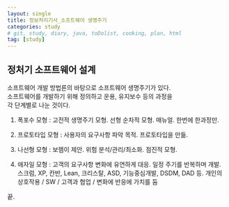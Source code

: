 ```yaml
---
layout: single
title: 정보처리기사_소프트웨어 생명주기
categories: study
# git, study, diary, java, toDolist, cooking, plan, html
tag: [study] 
---
```


## 정처기 소프트웨어 설계

소프트웨어 개발 방법론의 바탕으로 소프트웨어 생명주기가 있다.  
소프트웨어를 개발하기 위해 정의하고 운용, 유지보수 등의 과정을   
각 단계별로 나눈 것이다.

1. 폭포수 모형 : 고전적 생명주기 모형. 선형 순차적 모형. 매뉴얼. 한번에 한과정만.

2. 프로토타입 모형 : 사용자의 요구사항 파악 목적. 프로토타입을 만듦. 

3. 나선형 모형 : 보헴이 제안. 위험 분석/관리/최소화. 점진적 모형. 

4. 애자일 모형 : 고객의 요구사항 변화에 유연하게 대응. 일정 주기를 반복하며 개발.
    스크럼, XP, 칸반, Lean, 크리스탈, ASD, 기능중심개발, DSDM, DAD 등.
    개인의 상호작용 / SW / 고객과 협업 / 변화에 반응에 가치를 둠

끝.